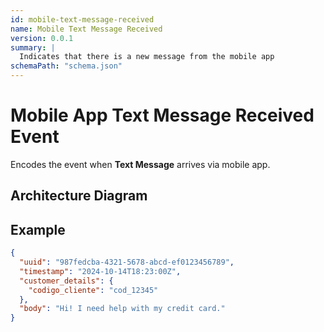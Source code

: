 ```yaml
---
id: mobile-text-message-received
name: Mobile Text Message Received
version: 0.0.1
summary: |
  Indicates that there is a new message from the mobile app
schemaPath: "schema.json"
---
```


# Mobile App Text Message Received Event

Encodes the event when **Text Message** arrives via mobile app.

## Architecture Diagram

<NodeGraph />

<SchemaViewer file="schema.json" title="JSON Schema" />

## Example

```json title="Text Message Example"
{
  "uuid": "987fedcba-4321-5678-abcd-ef0123456789",
  "timestamp": "2024-10-14T18:23:00Z",
  "customer_details": {
    "codigo_cliente": "cod_12345"
  },
  "body": "Hi! I need help with my credit card."
}
```
